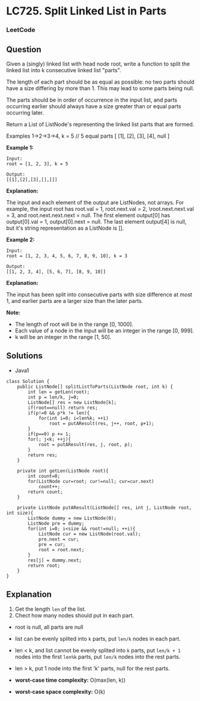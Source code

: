 # LC725. Split Linked List in Parts

### LeetCode

## Question

Given a (singly) linked list with head node root, write a function to split the linked list into k consecutive linked list "parts".

The length of each part should be as equal as possible: no two parts should have a size differing by more than 1. This may lead to some parts being null.

The parts should be in order of occurrence in the input list, and parts occurring earlier should always have a size greater than or equal parts occurring later.

Return a List of ListNode's representing the linked list parts that are formed.

Examples 1->2->3->4, k = 5 // 5 equal parts [ [1], [2], [3], [4], null ]

**Example 1:**
```
Input:  
root = [1, 2, 3], k = 5 

Output: 
[[1],[2],[3],[],[]] 
```

**Explanation:**

The input and each element of the output are ListNodes, not arrays. For example, the input root has root.val = 1, root.next.val = 2, \root.next.next.val = 3, and root.next.next.next = null. The first element output[0] has output[0].val = 1, output[0].next = null. The last element output[4] is null, but it's string representation as a ListNode is []. 


**Example 2:**
```
Input: 
root = [1, 2, 3, 4, 5, 6, 7, 8, 9, 10], k = 3

Output: 
[[1, 2, 3, 4], [5, 6, 7], [8, 9, 10]]
```

**Explanation:**

The input has been split into consecutive parts with size difference at most 1, and earlier parts are a larger size than the later parts.

**Note:**

* The length of root will be in the range [0, 1000].
* Each value of a node in the input will be an integer in the range [0, 999].
* k will be an integer in the range [1, 50].

## Solutions

* Java1
```
class Solution {
    public ListNode[] splitListToParts(ListNode root, int k) {
        int len = getLen(root);
        int p = len/k, j=0;
        ListNode[] res = new ListNode[k];
        if(root==null) return res;
        if(p!=0 && p*k != len){
            for(int i=0; i<len%k; ++i)
                root = putAResult(res, j++, root, p+1);
        }
        if(p==0) p += 1;
        for(; j<k; ++j){
            root = putAResult(res, j, root, p);
        }
        return res;
    }
    
    private int getLen(ListNode root){
        int count=0;
        for(ListNode cur=root; cur!=null; cur=cur.next)
            count++;
        return count;
    }
    
    private ListNode putAResult(ListNode[] res, int j, ListNode root, int size){
        ListNode dummy = new ListNode(0);
        ListNode pre = dummy;
        for(int i=0; i<size && root!=null; ++i){
            ListNode cur = new ListNode(root.val);
            pre.next = cur;
            pre = cur;
            root = root.next;
        }
        res[j] = dummy.next;
        return root;
    }
}
```

## Explanation

1. Get the length `len` of the list.
2. Chect how many nodes should put in each part.

* root is null, all parts are null
* list can be evenly splited into `k` parts, put `len/k` nodes in each part.
* len < k, and list cannot be evenly splited into `k` parts, put `len/k + 1` nodes into the first `len%k` parts, put `len/k` nodes into the rest parts.
* len > k, put 1 node into the first 'k' parts, null for the rest parts.

* **worst-case time complexity:** O(max(len, k))
* **worst-case space complexity:** O(k)